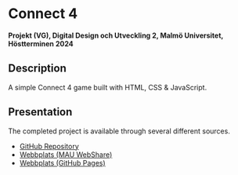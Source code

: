 # Connect 4
**Projekt (VG), Digital Design och Utveckling 2, Malmö Universitet, Höstterminen 2024**

## Description

A simple Connect 4 game built with HTML, CSS & JavaScript.

## Presentation

The completed project is available through several different sources.
- [GitHub Repository](https://github.com/siggebrandt/Connect4)
- [Webbplats (MAU WebShare)](https://webshare.mah.se/aq2697/Connect4)
- [Webbplats (GitHub Pages)](https://siggebrandt.github.io/Connect4)
